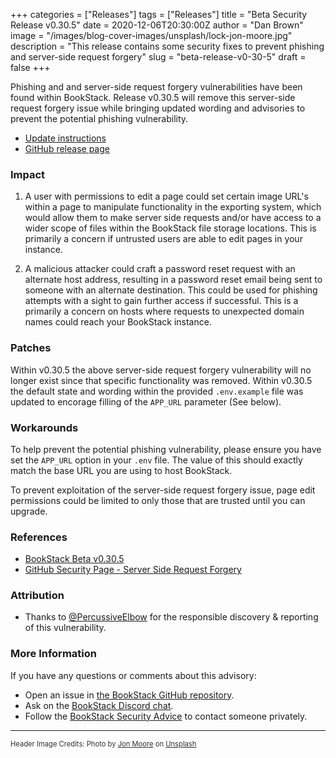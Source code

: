 +++
categories = ["Releases"]
tags = ["Releases"]
title = "Beta Security Release v0.30.5"
date = 2020-12-06T20:30:00Z
author = "Dan Brown"
image = "/images/blog-cover-images/unsplash/lock-jon-moore.jpg"
description = "This release contains some security fixes to prevent phishing and server-side request forgery"
slug = "beta-release-v0-30-5"
draft = false
+++


Phishing and and server-side request forgery vulnerabilities have been found within BookStack. Release v0.30.5 will remove this server-side request forgery issue while bringing updated wording and advisories to prevent the potential phishing vulnerability.

* [Update instructions](https://www.bookstackapp.com/docs/admin/updates)
* [GitHub release page](https://github.com/BookStackApp/BookStack/releases/tag/v0.30.5)


### Impact

1. A user with permissions to edit a page could set certain image URL's within a page to manipulate functionality in the exporting system, which would allow them to make server side requests and/or have access to a wider scope of files within the BookStack file storage locations. This is primarily a concern if untrusted users are able to edit pages in your instance.

2. A malicious attacker could craft a password reset request with an alternate host address, resulting in a password reset email being sent to someone with an alternate destination. This could be used for phishing attempts with a sight to gain further access if successful. This is a primarily a concern on hosts where requests to unexpected domain names could reach your BookStack instance.

### Patches

Within v0.30.5 the above server-side request forgery vulnerability will no longer exist since that specific functionality was removed. Within v0.30.5 the default state and wording within the provided `.env.example` file was updated to encorage filling of the `APP_URL` parameter (See below).

### Workarounds

To help prevent the potential phishing vulnerability, please ensure you have set the `APP_URL` option in your `.env` file. The value of this should exactly match the base URL you are using to host BookStack.

To prevent exploitation of the server-side request forgery issue, page edit permissions could be limited to only those that are trusted until you can upgrade. 

### References

* [BookStack Beta v0.30.5](https://github.com/BookStackApp/BookStack/releases/tag/v0.30.5)
* [GitHub Security Page - Server Side Request Forgery](https://github.com/BookStackApp/BookStack/security/advisories/GHSA-8wfc-w2r5-x7cr)

### Attribution

* Thanks to [@PercussiveElbow](https://github.com/PercussiveElbow) for the responsible discovery & reporting of this vulnerability.

### More Information

If you have any questions or comments about this advisory:
* Open an issue in [the BookStack GitHub repository](https://github.com/BookStackApp/BookStack/issues).
* Ask on the [BookStack Discord chat](https://discord.gg/ztkBqR2).
* Follow the [BookStack Security Advice](https://github.com/BookStackApp/BookStack#-security) to contact someone privately.

----

<span style="font-size: 0.8em;opacity:0.9;">Header Image Credits: <span>Photo by <a href="https://unsplash.com/@thejmoore?utm_source=unsplash&amp;utm_medium=referral&amp;utm_content=creditCopyText">Jon Moore</a> on <a href="https://unsplash.com/s/photos/locks?utm_source=unsplash&amp;utm_medium=referral&amp;utm_content=creditCopyText">Unsplash</a></span></span>
